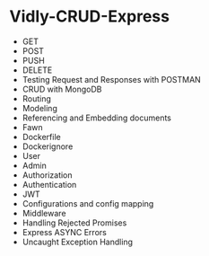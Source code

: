 # Vidly-CRUD-Express

- GET
- POST
- PUSH
- DELETE
- Testing Request and Responses with POSTMAN
- CRUD with MongoDB
- Routing
- Modeling
- Referencing and Embedding documents
- Fawn
- Dockerfile
- Dockerignore
- User
- Admin
- Authorization
- Authentication
- JWT
- Configurations and config mapping
- Middleware
- Handling Rejected Promises
- Express ASYNC Errors
- Uncaught Exception Handling
